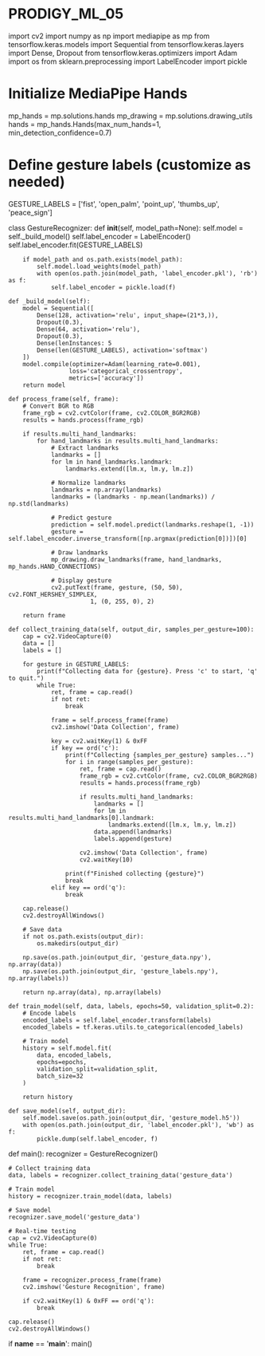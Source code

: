 # PRODIGY_ML_05
import cv2
import numpy as np
import mediapipe as mp
from tensorflow.keras.models import Sequential
from tensorflow.keras.layers import Dense, Dropout
from tensorflow.keras.optimizers import Adam
import os
from sklearn.preprocessing import LabelEncoder
import pickle

# Initialize MediaPipe Hands
mp_hands = mp.solutions.hands
mp_drawing = mp.solutions.drawing_utils
hands = mp_hands.Hands(max_num_hands=1, min_detection_confidence=0.7)

# Define gesture labels (customize as needed)
GESTURE_LABELS = ['fist', 'open_palm', 'point_up', 'thumbs_up', 'peace_sign']

class GestureRecognizer:
    def __init__(self, model_path=None):
        self.model = self._build_model()
        self.label_encoder = LabelEncoder()
        self.label_encoder.fit(GESTURE_LABELS)
        
        if model_path and os.path.exists(model_path):
            self.model.load_weights(model_path)
            with open(os.path.join(model_path, 'label_encoder.pkl'), 'rb') as f:
                self.label_encoder = pickle.load(f)

    def _build_model(self):
        model = Sequential([
            Dense(128, activation='relu', input_shape=(21*3,)),
            Dropout(0.3),
            Dense(64, activation='relu'),
            Dropout(0.3),
            Dense(lenInstances: 5
            Dense(len(GESTURE_LABELS), activation='softmax')
        ])
        model.compile(optimizer=Adam(learning_rate=0.001),
                     loss='categorical_crossentropy',
                     metrics=['accuracy'])
        return model

    def process_frame(self, frame):
        # Convert BGR to RGB
        frame_rgb = cv2.cvtColor(frame, cv2.COLOR_BGR2RGB)
        results = hands.process(frame_rgb)
        
        if results.multi_hand_landmarks:
            for hand_landmarks in results.multi_hand_landmarks:
                # Extract landmarks
                landmarks = []
                for lm in hand_landmarks.landmark:
                    landmarks.extend([lm.x, lm.y, lm.z])
                
                # Normalize landmarks
                landmarks = np.array(landmarks)
                landmarks = (landmarks - np.mean(landmarks)) / np.std(landmarks)
                
                # Predict gesture
                prediction = self.model.predict(landmarks.reshape(1, -1))
                gesture = self.label_encoder.inverse_transform([np.argmax(prediction[0])])[0]
                
                # Draw landmarks
                mp_drawing.draw_landmarks(frame, hand_landmarks, mp_hands.HAND_CONNECTIONS)
                
                # Display gesture
                cv2.putText(frame, gesture, (50, 50), cv2.FONT_HERSHEY_SIMPLEX, 
                           1, (0, 255, 0), 2)
                
        return frame

    def collect_training_data(self, output_dir, samples_per_gesture=100):
        cap = cv2.VideoCapture(0)
        data = []
        labels = []
        
        for gesture in GESTURE_LABELS:
            print(f"Collecting data for {gesture}. Press 'c' to start, 'q' to quit.")
            while True:
                ret, frame = cap.read()
                if not ret:
                    break
                    
                frame = self.process_frame(frame)
                cv2.imshow('Data Collection', frame)
                
                key = cv2.waitKey(1) & 0xFF
                if key == ord('c'):
                    print(f"Collecting {samples_per_gesture} samples...")
                    for i in range(samples_per_gesture):
                        ret, frame = cap.read()
                        frame_rgb = cv2.cvtColor(frame, cv2.COLOR_BGR2RGB)
                        results = hands.process(frame_rgb)
                        
                        if results.multi_hand_landmarks:
                            landmarks = []
                            for lm in results.multi_hand_landmarks[0].landmark:
                                landmarks.extend([lm.x, lm.y, lm.z])
                            data.append(landmarks)
                            labels.append(gesture)
                        
                        cv2.imshow('Data Collection', frame)
                        cv2.waitKey(10)
                    
                    print(f"Finished collecting {gesture}")
                    break
                elif key == ord('q'):
                    break
        
        cap.release()
        cv2.destroyAllWindows()
        
        # Save data
        if not os.path.exists(output_dir):
            os.makedirs(output_dir)
            
        np.save(os.path.join(output_dir, 'gesture_data.npy'), np.array(data))
        np.save(os.path.join(output_dir, 'gesture_labels.npy'), np.array(labels))
        
        return np.array(data), np.array(labels)

    def train_model(self, data, labels, epochs=50, validation_split=0.2):
        # Encode labels
        encoded_labels = self.label_encoder.transform(labels)
        encoded_labels = tf.keras.utils.to_categorical(encoded_labels)
        
        # Train model
        history = self.model.fit(
            data, encoded_labels,
            epochs=epochs,
            validation_split=validation_split,
            batch_size=32
        )
        
        return history

    def save_model(self, output_dir):
        self.model.save(os.path.join(output_dir, 'gesture_model.h5'))
        with open(os.path.join(output_dir, 'label_encoder.pkl'), 'wb') as f:
            pickle.dump(self.label_encoder, f)

def main():
    recognizer = GestureRecognizer()
    
    # Collect training data
    data, labels = recognizer.collect_training_data('gesture_data')
    
    # Train model
    history = recognizer.train_model(data, labels)
    
    # Save model
    recognizer.save_model('gesture_data')
    
    # Real-time testing
    cap = cv2.VideoCapture(0)
    while True:
        ret, frame = cap.read()
        if not ret:
            break
            
        frame = recognizer.process_frame(frame)
        cv2.imshow('Gesture Recognition', frame)
        
        if cv2.waitKey(1) & 0xFF == ord('q'):
            break
    
    cap.release()
    cv2.destroyAllWindows()

if __name__ == '__main__':
    main()

    
